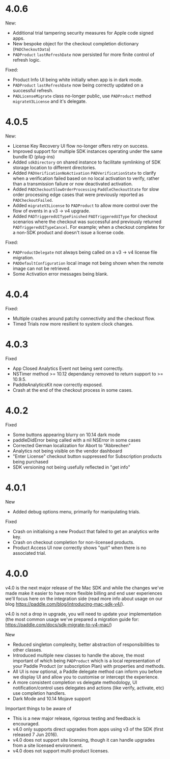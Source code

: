 # 4.0.6

New:
- Additional trial tampering security measures for Apple code signed apps.
- New bespoke object for the checkout completion dictionary (`PADCheckoutData`)
- `PADProduct` `lastRefreshDate` now persisted for more finite control of refresh logic.

Fixed:
- Product Info UI being white initially when app is in dark mode.
- `PADProduct` `lastRefreshDate` now being correctly updated on a successful refresh.
- `PADLicenseMigrate` class no-longer public, use `PADProduct` method `migrateV3License` and it's delegate.

# 4.0.5

New:
- License Key Recovery UI flow no-longer offers retry on success.
- Improved support for multiple SDK instances operating under the same bundle ID (plug-ins)
- Added `sdkDirectory` on shared instance to facilitate symlinking of SDK storage location to different directories.
- Added `PADVerificationNoActivation` `PADVerificationState` to clarify when a verification failed based on no local activation to verify, rather than a transmission failure or now deactivated activation.
- Added `PADCheckoutSlowOrderProcessing` `PaddleCheckoutState` for slow order processing edge cases that were previously reported as `PADCheckoutFailed`.
- Added `migrateV3License` to `PADProduct` to allow more control over the flow of events in a v3 -> v4 upgrade. 
- Added `PADTriggeredUITypeFinished` `PADTriggeredUIType` for checkout scenarios where the checkout was successful and previously returned `PADTriggeredUITypeCancel`. For example; when a checkout completes for a non-SDK product and doesn't issue a license code.

Fixed:
- `PADProductDelegate` not always being called on a v3 -> v4 license file migration.
- `PADDefaultConfiguration` local image not being shown when the remote image can not be retrieved.
- Some Activation error messages being blank.

# 4.0.4

Fixed:

- Multiple crashes around patchy connectivity and the checkout flow.
- Timed Trials now more resilient to system clock changes.

# 4.0.3

Fixed
- App Closed Analytics Event not being sent correctly.
- NSTimer method >= 10.12 dependancy removed to return support to >= 10.9.5.
- PaddleAnalyticsKit now correctly exposed.
- Crash at the end of the checkout process in some cases.

# 4.0.2

Fixed
- Some buttons appearing blurry on 10.14 dark mode
- paddleDidError being called with a nil NSError in some cases
- Corrected German localization for Abort to "Abbrechen"
- Analytics not being visible on the vendor dashboard
- "Enter License" checkout button suppressed for Subscription products being purchased
- SDK versioning not being usefully reflected in "get info"

# 4.0.1

New
- Added debug options menu, primarily for manipulating trials.

Fixed
- Crash on initialising a new Product that failed to get an analytics write key.
- Crash on checkout completion for non-licensed products.
- Product Access UI now correctly shows "quit" when there is no associated trial.

# 4.0.0

v4.0 is the next major release of the Mac SDK and while the changes we've made make it easier to have more flexible billing and end user experiences we'll focus here on the integration side (read more info about usage on our blog https://paddle.com/blog/introducing-mac-sdk-v4/).

v4.0 is not a drop in upgrade, you will need to update your implementation (the most common usage we've prepared a migration guide for: https://paddle.com/docs/sdk-migrate-to-v4-mac/)

New
- Reduced singleton complexity, better abstraction of responsibilities to other classes.
- Introduced multiple new classes to handle the above, the most important of which being `PADProduct` which is a local representation of your Paddle Product (or subscription Plan) with properties and methods.
- All UI is now optional, a Paddle delegate method can inform you before we display UI and allow you to customise or intercept the experience.
- A more consistent completion vs delegate methodology, UI notification/control uses delegates and actions (like verify, activate, etc) use completion handlers.
- Dark Mode and 10.14 Mojave support

Important things to be aware of
- This is a new major release, rigorous testing and feedback is encouraged.
- v4.0 only supports direct upgrades from apps using v3 of the SDK (first released 7 Jun 2016).
- v4.0 does not support site licensing, though it can handle upgrades from a site licensed environment.
- v4.0 does not support multi-product licenses.
